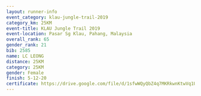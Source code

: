 ```yaml
---
layout: runner-info 
event_category: klau-jungle-trail-2019 
category_km: 25KM 
event-title: KLAU Jungle Trail 2019 
event-location: Pasar Sg Klau, Pahang, Malaysia 
overall_rank: 65
gender_rank: 21
bib: 2585
name: LC LEONG
distance: 25KM
category: 25KM
gender: Female
finish: 5-12-20
certificate: https://drive.google.com/file/d/1sfwWQyQbZ4q7MKRkwnKtwVq1UdoetJkb/view?usp=sharing
---
```

